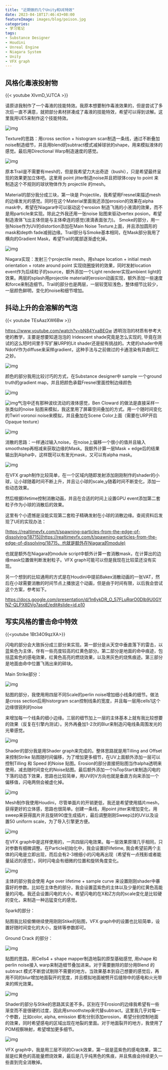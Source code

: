 ```yaml
---
title: "近期做的几个Unity和UE特效"
date: 2023-04-18T17:46:43+08:00
featureImage: images/blog/poison.jpg
categories: 
- 学习笔记
tags: 
- Substance Designer
- Houdini
- Unreal Engine
- Niagara System
- Unity
- VFX graph
---
```




## 风格化毒液投射物

{{< youtube XIvmD_VJTCA >}}

请原谅我制作了一个毒液的技能特效。我原本想要制作毒液效果的，但是尝试了多次后一直不满意，就把部分素材拼凑成了毒液的技能特效，希望可以得到谅解。这里我用UE5来制作这个技能特效。

![img](wps1.jpg) 

Texture的思路：用cross section + histogram scan制造一条线，通过不断叠加noise制造细节，并且用blend的subtract模式减掉球状的shape，用来模拟液体的感觉。最后用Directional Warp制造速度的感觉。

 

![img](wps2.jpg) 

 

原本Trail是不需要有mesh的，但是我希望力大出奇迹（bushi），只是希望最终呈现的效果更加立体吧。这里用 point jitter制造noise并且把球体copy to point 来制造这个不规则的球状物体作为 projectile 的mesh。 

 

Material的部分我分成三块，第一块是 Projectile，我希望用Fresnel来描述mesh的边缘发光的感觉。同时在这个Material里面我还添加erosion的效果在alpha mask中，希望在Niagara中可以驱动这个erosion 制造飞溅的小液滴的效果，而不是用particle来实现。除此之外我还用一张noise 贴图来驱动vertex posion，希望制造液体飞出主体但是与主体牵连的感觉(液滴表面张力)。 Smoke的部分，用一张Noise作为UV的distortion添加在Main Noise Texture上面，并且添加圆形的mask和depth fade减弱边缘。Trail部分与Smoke基本相同，在Mask部分我用了横向的Gradient Mask，希望Trail的尾部逐渐虚化掉。

![img](wps3.jpg) 

 

Niagara实现：发射三个projectile mesh，用shape location + initial mesh orientation + rotate around point 实现绕圈旋转的效果，同时发射location event作为后续粒子的source，额外添加一个Light renderer实现ambient light的效果。两层的splash用projectile material的erosion动画实现，额外添加一些速度和force来制造细节。Trail的部分也是两层，一层较宽较浅色，整体细节比较少，一层颜色鲜明，变化的noise和细节增加。

 

 

## 抖动上升的会溶解的气泡

{{< youtube TEsAazXW6Bw >}}

https://www.youtube.com/watch?v=bN84YxaBEGw 透明泡泡的材质有参考大佬的教学，主要是想要知道泡泡的 Iridescent shade究竟是怎么实现的, 毕竟在测试的这么短时间里手写扩展URP的Lit shader还是挺有挑战的。大佬的shader中用NdotV作为diffuse来采样gradient，这种手法与之前做过的卡通渲染有异曲同工之妙。

![img](wps4.jpg) 

颜色的部分我用比较讨巧的方式，在Substance designer中 sample 一个ground truth的gradient map，并且把颜色承载Fresnel里面控制边缘颜色

![img](wps5.jpg) 

![img](wps6.jpg)气泡中还有那种波纹流动的液体感觉，Ben Cloward 的做法是直接采样一张类似的noise 贴图来模拟，我这里用了屏幕空间叠加的方式。用一个随时间变化的Twirl voronoi noise来模拟，并且叠加在Scene Color上面（需要在URP开启Opaque texture）

![img](wps7.jpg) 

消散的思路：一样通过输入noise，在noise上偏移一个很小的值并且输入smoothstep再相减来获取边缘的Mask。我额外计算一层Mask + edge后的结果输出到Alpha中，这样既可以有发光mask，又可以有alpha mask。

![img](wps8.jpg) 

 

在VFX graph制作比较简单，在一个区域内随即发射添加刚刚制作的shader的小球，让小球随着时间不断上升，并且让小球的scale_y随着时间不断变化，添加一些动态效果。

然后根据lifetime控制消散动画，并且在合适的时间上设置GPU event添加第二套粒子作为小球的消散后的效果。

这里有个小遗憾是没能实现第二套粒子精确发射在小球的消散边缘。查阅资料后发现了UE的实现办法：

[https://realtimevfx.com/t/spawning-particles-from-the-edge-of-dissolving/18715](https://realtimevfx.com/t/spawning-particles-from-the-edge-of-dissolving/18715，也就是额外在Niagara的module)

也就是额外在Niagara的module script中额外计算一套消散mask，在计算出的边缘mask位置做判断发射粒子。VFX graph可能可以但是我现在比较菜还没有实现。

另一个想到的比较通用的方式是在Houdini中提前Bakex消散动画的一张VAT，然后在小球需要消散的时间节点上播放这个动画，但是由于时间有限，以后我会尝试这个方案，参考如下。

https://docs.google.com/presentation/d/1n6ykDR_O_57FLuRqrO0Dlb9U0GYNZ-QLPX8DVg7asqE/edit#slide=id.p10

 

## 写实风格的雷击命中特效

{{<youtube 1Bt34O9qzXA>}}

闪电的部分会大致拆分成三部分来实现。第一部分是从天空中垂直落下的雷击，以蓝紫色为主体，伴有一些亮度较高的红黄色部分。第二部分是地面的命中痕迹，包括蓝紫色的感电效果，红黄色高亮的燃烧效果，以及黑灰色的烧焦痕迹。第三部分是地面由命中位置飞溅出来的碎块。

 

Main Strike部分：

 

![img](wps9.jpg) 

贴图的部分，我使用用四层不同Scale的perlin noise增加细小线条的细节。做法是cross section后用historgram scan控制线条的宽度，并且每一层用cells1这个边缘很锐利的noise

来增加每一个线条的细小边缘。三层的细节加上一层的主体基本上就有我比较想要的效果（反复在引擎内测试）。另外再叠加1-2次的Blur来制造闪电线条周围发光的光晕感觉。

![img](wps10.jpg) 

Shader的部分我是用Shader graph来完成的。整体思路就是用Tilling and Offset来控制Strike 贴图随时间偏移，为了增加更多细节，在UV上面额外添加一层可以控制Tilling 和 Speed 的Noise 贴图。Erosion的部分直接把贴图当作alpha透明来使用，减去随时间变化的Noise贴图。最后额外添加一个IsTopStart来制造闪电的下落的动态下效果，思路也比较简单，用UV的V方向也就是垂直方向来添加一个偏移值，闪电两侧会被虚化掉。

![img](wps11.jpg) 

 

Mesh制作我使用Houdini，尽管单面片的开销更低，我还是希望使用插片mesh，获得更好的立体感，思路也很简单。创建一条线，用point jitter来增加变化，用sweep来获得面片并且旋转90度生成插片，最后调整刚刚Sweep过的UV以及设置50 uniform scale，为了导入引擎更方便。

 

![img](wps12.jpg) 

在VFX graph中是这样使用的，一共四层闪电效果。每一层效果原理几乎相同，只对参数有细微调整。在Particle初始化中，我会设置好lifetime, 我会希望前两个主体的闪电是立即出现，而后会有2-3根细小的闪电再出现（希望有一点残影或者能量延迟的感觉）。同时闪电会有细微的位置和旋转角度变化。

![img](wps13.jpg) 

 

主体的部分我会使用 Age over lifetime + sample curve 来设置刚刚shader中暴露好的参数。比如在主体色的部分，我会设置蓝紫色的主体以及少量的红黄色高能量的闪电。我还会设置闪电的大小，希望闪电的在X和Z方向的scale变化是比较硬的变化，来制造一种迅猛变化的感觉。

Spark的部分：

贴图我比较偷懒继续使用刚刚Stike的贴图，VFX graph中的设置也比较简单，设置好随时间变化的大小，旋转等参数即可。

 

Ground Crack 的部分：

![img](wps14.jpg) 

 

贴图的思路，用Cells4 + shape mapper制造地裂的原型基础感觉, 用shape 和perlin noise接入 warp来制造细节叠加进来。对于需要删除的部分用Blend 的subtract 模式不断尝试剔除不需要的地方。当效果基本到自己想要的感觉后，再用不同的blur增加地面裂开的宽度，并且模拟地面被劈开后缝隙中的感电和火光带来的辉光效果。

![img](wps15.jpg) 

Shader的部分与Stike的思路其实差不多。区别在于Erosion的边缘我希望有一些渐变而不是很硬的过度，因此用smoothstep来代替subtract。这里我几乎对每一个参数，比如color, alpha, emission 都有分别添加erosion，希望分别控制地面的效果，同时希望感电的区域出现在地裂的里面。对于地面裂开的地方，我使用了POM视察映射，希望增加更多细节。

 

![img](wps16.jpg) 

VFX graph中，我是用三层不同的Crack效果，第一层是蓝紫色的感电效果，第二层是红黄色的高能量燃烧效果，最后是几乎纯黑色的焦痕，并且焦痕会持续更久一些直到完全消散掉。